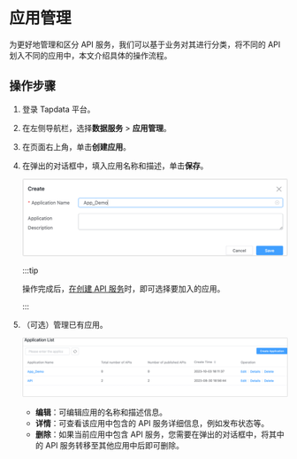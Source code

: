 # 应用管理

为更好地管理和区分  API 服务，我们可以基于业务对其进行分类，将不同的 API 划入不同的应用中，本文介绍具体的操作流程。



## 操作步骤

1. 登录 Tapdata 平台。

2. 在左侧导航栏，选择**数据服务** > **应用管理**。

3. 在页面右上角，单击**创建应用**。

4. 在弹出的对话框中，填入应用名称和描述，单击**保存**。

   ![创建应用](../../images/create_app_category.png)

   :::tip

   操作完成后，[在创建 API 服务](create-api-service.md)时，即可选择要加入的应用。

   :::

5. （可选）管理已有应用。

   ![管理应用](../../images/manage_app.png)

   * **编辑**：可编辑应用的名称和描述信息。
   * **详情**：可查看该应用中包含的 API 服务详细信息，例如发布状态等。
   * **删除**：如果当前应用中包含 API 服务，您需要在弹出的对话框中，将其中的  API 服务转移至其他应用中后即可删除。